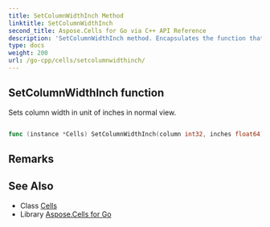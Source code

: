 ```yaml
---
title: SetColumnWidthInch Method 
linktitle: SetColumnWidthInch
second_title: Aspose.Cells for Go via C++ API Reference
description: 'SetColumnWidthInch method. Encapsulates the function that represents setcolumnwidthinch in Go.'
type: docs
weight: 200
url: /go-cpp/cells/setcolumnwidthinch/
---
```


## SetColumnWidthInch function

Sets column width in unit of inches  in normal view.

```go

func (instance *Cells) SetColumnWidthInch(column int32, inches float64)  error

```

## Remarks


## See Also

* Class [Cells](../)
* Library [Aspose.Cells for Go](../../)
